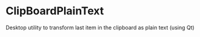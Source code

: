 # ClipBoardPlainText
Desktop utility to transform last item in the clipboard as plain text (using Qt)

